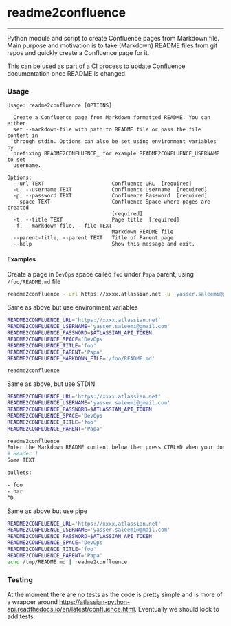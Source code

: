 # readme2confluence
---

Python module and script to create Confluence pages from Markdown file.
Main purpose and motivation is to take (Markdown) README files from git repos
and quickly create a Confluence page for it.

This can be used as part of a CI process to update Confluence documentation once README
is changed.

### Usage
```
Usage: readme2confluence [OPTIONS]

  Create a Confluence page from Markdown formatted README. You can either
  set --markdown-file with path to README file or pass the file content in
  through stdin. Options can also be set using environment variables by
  prefixing README2CONFLUENCE_ for example README2CONFLUENCE_USERNAME to set
  username.

Options:
  --url TEXT                      Confluence URL  [required]
  -u, --username TEXT             Confluence Username  [required]
  -p, --password TEXT             Confluence Password  [required]
  --space TEXT                    Confluence Space where pages are created
                                  [required]
  -t, --title TEXT                Page title  [required]
  -f, --markdown-file, --file TEXT
                                  Markdown README file
  --parent-title, --parent TEXT   Title of Parent page
  --help                          Show this message and exit.
```

#### Examples
Create a page in `DevOps` space called `foo` under `Papa` parent, using `/foo/README.md` file

```bash
readme2confluence --url https://xxxx.atlassian.net -u 'yasser.saleemi@gmail.com' -p $ATLASSIAN_API_TOKEN --space DevOps -t foo --parent "Papa" -f /foo/README.md
```

Same as above but use environment variables
```bash
README2CONFLUENCE_URL='https://xxxx.atlassian.net'
README2CONFLUENCE_USERNAME='yasser.saleemi@gmail.com'
README2CONFLUENCE_PASSWORD=$ATLASSIAN_API_TOKEN
README2CONFLUENCE_SPACE='DevOps'
README2CONFLUENCE_TITLE='foo'
README2CONFLUENCE_PARENT='Papa'
README2CONFLUENCE_MARKDOWN_FILE='/foo/README.md'

readme2confluence
```

Same as above, but use STDIN

```bash
README2CONFLUENCE_URL='https://xxxx.atlassian.net'
README2CONFLUENCE_USERNAME='yasser.saleemi@gmail.com'
README2CONFLUENCE_PASSWORD=$ATLASSIAN_API_TOKEN
README2CONFLUENCE_SPACE='DevOps'
README2CONFLUENCE_TITLE='foo'
README2CONFLUENCE_PARENT='Papa'

readme2confluence
Enter the Markdown README content below then press CTRL+D when your done
# Header 1
Some TEXT

bullets:

- foo
- bar
^D
```

Same as above but use pipe

```bash
README2CONFLUENCE_URL='https://xxxx.atlassian.net'
README2CONFLUENCE_USERNAME='yasser.saleemi@gmail.com'
README2CONFLUENCE_PASSWORD=$ATLASSIAN_API_TOKEN
README2CONFLUENCE_SPACE='DevOps'
README2CONFLUENCE_TITLE='foo'
README2CONFLUENCE_PARENT='Papa'
echo /tmp/README.md | readme2confluence
```

### Testing

At the moment there are no tests as the code is pretty simple and is more of a wrapper around
https://atlassian-python-api.readthedocs.io/en/latest/confluence.html.
Eventually we should look to add tests.
